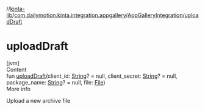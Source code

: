 //[kinta-lib](../../../index.md)/[com.dailymotion.kinta.integration.appgallery](../index.md)/[AppGalleryIntegration](index.md)/[uploadDraft](upload-draft.md)



# uploadDraft  
[jvm]  
Content  
fun [uploadDraft](upload-draft.md)(client_id: [String](https://kotlinlang.org/api/latest/jvm/stdlib/kotlin/-string/index.html)? = null, client_secret: [String](https://kotlinlang.org/api/latest/jvm/stdlib/kotlin/-string/index.html)? = null, package_name: [String](https://kotlinlang.org/api/latest/jvm/stdlib/kotlin/-string/index.html)? = null, file: [File](https://docs.oracle.com/javase/8/docs/api/java/io/File.html))  
More info  


Upload a new archive file

  



